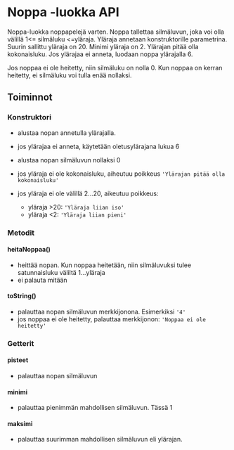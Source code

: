 # Noppa -luokka API


Noppa-luokka noppapelejä varten. Noppa tallettaa silmäluvun, joka voi olla välillä 
1<= silmäluku <=yläraja. Yläraja annetaan konstruktorille parametrina. Suurin sallittu yläraja on 20. Minimi yläraja on 2. Ylärajan pitää olla kokonaisluku. Jos ylärajaa ei anneta, luodaan noppa ylärajalla 6.

Jos noppaa ei ole heitetty, niin silmäluku on nolla 0. Kun noppaa on kerran heitetty, ei silmäluku voi tulla enää nollaksi.

## **Toiminnot**

### **Konstruktori**

-   alustaa nopan annetulla ylärajalla.
-   jos ylärajaa ei anneta, käytetään oletusylärajana lukua 6
-   alustaa nopan silmäluvun nollaksi 0

-   jos yläraja ei ole kokonaisluku, aiheutuu poikkeus `'Ylärajan pitää olla kokonaisluku'`
-   jos yläraja ei ole välillä 2...20, aikeutuu poikkeus:
    -   yläraja >20: `'Yläraja liian iso'`
    -   yläraja <2: `'Yläraja liian pieni'`

### **Metodit**

#### **heitaNoppaa()**
-   heittää nopan. Kun noppaa heitetään, niin silmäluvuksi tulee satunnaisluku väliltä 1...yläraja
-   ei palauta mitään

#### **toString()**
-   palauttaa nopan silmäluvun merkkijonona. Esimerkiksi `'4'`
-   jos noppaa ei ole heitetty, palauttaa merkkijonon: `'Noppaa ei ole heitetty'`

### **Getterit**

#### **pisteet**
-   palauttaa nopan silmäluvun

#### **minimi**
-   palauttaa pienimmän mahdollisen silmäluvun. Tässä 1

#### **maksimi**
-   palauttaa suurimman mahdollisen silmäluvun eli ylärajan.

